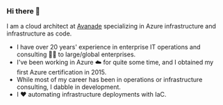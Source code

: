 ### Hi there 👋

I am a cloud architect at [Avanade](https://www.avanade.com/en-us/technologies/azure) specializing in Azure infrastructure and infrastructure as code.


- I have over 20 years' experience in enterprise IT operations and consulting :technologist: to large/global enterprises.
- I've been working in Azure :cloud: for quite some time, and I obtained my first Azure certification in 2015.
- While most of my career has been in operations or infrastructure consulting, I dabble in development.
- I :hearts: automating infrastructure deployments with IaC.

<!--
![](https://github-readme-stats.vercel.app/api?username=mbakunas&count_private=true&show_icons=true&theme=tokyonight)


**mbakunas/mbakunas** is a ✨ _special_ ✨ repository because its `README.md` (this file) appears on your GitHub profile.

Here are some ideas to get you started:

- 🔭 I’m currently working on ...
- 🌱 I’m currently learning ...
- 👯 I’m looking to collaborate on ...
- 🤔 I’m looking for help with ...
- 💬 Ask me about ...
- 📫 How to reach me: ...
- 😄 Pronouns: ...
- ⚡ Fun fact: ...
-->
